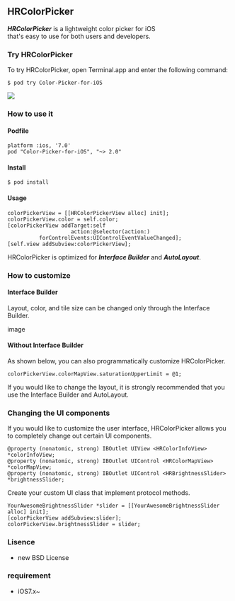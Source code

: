 ## HRColorPicker  
***HRColorPicker*** is a lightweight color picker for iOS  
that's easy to use for both users and developers.  


### Try HRColorPicker
To try HRColorPicker, open Terminal.app and enter the following command:  

    $ pod try Color-Picker-for-iOS

![](https://raw.githubusercontent.com/hayashi311/Color-Picker-for-iOS/eb95b42707d1319cc5e43562ac275e44f3eb6376/screen_shot2.png)

### How to use it

#### Podfile

    platform :ios, '7.0'
    pod "Color-Picker-for-iOS", "~> 2.0"

#### Install

    $ pod install

#### Usage

    colorPickerView = [[HRColorPickerView alloc] init];
    colorPickerView.color = self.color;
    [colorPickerView addTarget:self
                        action:@selector(action:)
              forControlEvents:UIControlEventValueChanged];
    [self.view addSubview:colorPickerView];
  
HRColorPicker is optimized for ***Interface Builder*** and ***AutoLayout***.

### How to customize

#### Interface Builder
Layout, color, and tile size can be changed only through the Interface Builder.

image

#### Without Interface Builder
As shown below, you can also programmatically customize HRColorPicker.

    colorPickerView.colorMapView.saturationUpperLimit = @1;

If you would like to change the layout, it is strongly recommended that you use the Interface Builder and AutoLayout.

### Changing the UI components

If you would like to customize the user interface, HRColorPicker allows you to completely change out certain UI components.

    @property (nonatomic, strong) IBOutlet UIView <HRColorInfoView> *colorInfoView;
    @property (nonatomic, strong) IBOutlet UIControl <HRColorMapView> *colorMapView;
    @property (nonatomic, strong) IBOutlet UIControl <HRBrightnessSlider> *brightnessSlider;

Create your custom UI class that implement protocol methods.

    YourAwesomeBrightnessSlider *slider = [[YourAwesomeBrightnessSlider alloc] init];
    [colorPickerView addSubview:slider];
    colorPickerView.brightnessSlider = slider;

### Lisence

- new BSD License 


### requirement
- iOS7.x~
  
